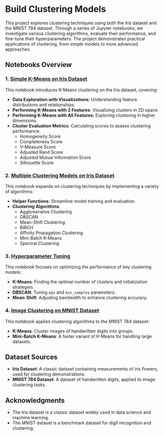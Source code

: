 # Build Clustering Models 

This project explores clustering techniques using both the Iris dataset and the MNIST 784 dataset. Through a series of Jupyter notebooks, we investigate various clustering algorithms, evaluate their performance, and fine-tune their hyperparameters. The project demonstrates practical applications of clustering, from simple models to more advanced approaches.

## Notebooks Overview

### 1. [Simple K-Means on Iris Dataset](01.SimpleKmean_Iris.ipynb)
This notebook introduces K-Means clustering on the Iris dataset, covering:
   - **Data Exploration with Visualizations**: Understanding feature distributions and relationships.
   - **Performing K-Means with 2 Features**: Visualizing clusters in 2D space.
   - **Performing K-Means with All Features**: Exploring clustering in higher dimensions.
   - **Cluster Evaluation Metrics**: Calculating scores to assess clustering performance:
     - Homogeneity Score
     - Completeness Score
     - V-Measure Score
     - Adjusted Rand Score
     - Adjusted Mutual Information Score
     - Silhouette Score

### 2. [Multiple Clustering Models on Iris Dataset](02.MultipleClusteringModels_iris.ipynb)
This notebook expands on clustering techniques by implementing a variety of algorithms:
   - **Helper Functions**: Streamline model training and evaluation.
   - **Clustering Algorithms**:
     - Agglomerative Clustering
     - DBSCAN
     - Mean-Shift Clustering
     - BIRCH
     - Affinity Propagation Clustering
     - Mini-Batch K-Means
     - Spectral Clustering

### 3. [Hyperparameter Tuning](03.HyperparametersTuning.ipynb)
This notebook focuses on optimizing the performance of key clustering models:
   - **K-Means**: Finding the optimal number of clusters and initialization strategies.
   - **DBSCAN**: Tuning `eps` and `min_samples` parameters.
   - **Mean-Shift**: Adjusting bandwidth to enhance clustering accuracy.

### 4. [Image Clustering on MNIST Dataset](04.ImageClustering.ipynb)
This notebook applies clustering algorithms to the MNIST 784 dataset:
   - **K-Means**: Cluster images of handwritten digits into groups.
   - **Mini-Batch K-Means**: A faster variant of K-Means for handling large datasets.

## Dataset Sources
- **Iris Dataset**: A classic dataset containing measurements of iris flowers, used for clustering demonstrations.
- **MNIST 784 Dataset**: A dataset of handwritten digits, applied to image clustering tasks. 

## Acknowledgments
- The Iris dataset is a classic dataset widely used in data science and machine learning.
- The MNIST dataset is a benchmark dataset for digit recognition and clustering.

